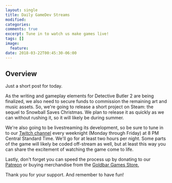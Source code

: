 ```yaml
---
layout: single
title: Daily GameDev Streams
modified:
categories:
comments: true
excerpt: Tune in to watch us make games live!
tags: []
image:
  feature:
date: 2018-03-22T00:45:30-06:00
---
```


## Overview

Just a short post for today.

As the writing and gameplay elements for Detective Butler 2 are being finalized, we also need to secure funds to commission the remaining art and music assets. So, we're going to release a short project on Steam: the sequel to Snowball Saves Christmas. We plan to release it as quickly as we can without rushing it, so it will likely be during summer.

We're also going to be livestreaming its development, so be sure to tune in to our [Twitch channel](https://www.twitch.tv/goldbargames) every weeknight (Monday through Friday) at 8 PM Central Standard Time. We'll go for at least two hours per night. Some parts of the game will likely be coded off-stream as well, but at least this way you can share the excitement of watching the game come to life.

Lastly, don't forget you can speed the process up by donating to our [Patreon](https://patreon.com/goldbargames) or buying merchandise from the [Goldbar Games Store.](https://store.goldbargames.com)

Thank you for your support. And remember to have fun!